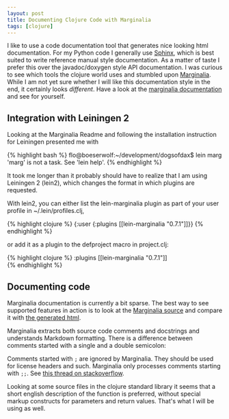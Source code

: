 ```yaml
---
layout: post
title: Documenting Clojure Code with Marginalia
tags: [clojure]
---
```


I like to use a code documentation tool that generates nice looking
html documentation.  For my Python code I generally use
[Sphinx](http://sphinx.pocoo.org), which is best suited to write
reference manual style documentation.  As a matter of taste I prefer
this over the javadoc/doxygen style API documentation.  I was curious
to see which tools the clojure world uses and stumbled upon
[Marginalia](https://github.com/fogus/marginalia).  While I am not yet
sure whether I will like this documentation style in the end, it
certainly looks *different*.  Have a look at the [marginalia
documentation](http://fogus.me/fun/marginalia/) and see for yourself.

## Integration with Leiningen 2

Looking at the Marginalia Readme and following the installation
instruction for Leiningen presented me with

{% highlight bash %}
flo@boeserwolf:~/development/dogsofdax$ lein marg
'marg' is not a task. See 'lein help'.
{% endhighlight %}

It took me longer than it probably should have to realize that I am
using Leiningen 2 (lein2), which changes the format in which plugins
are requested.

With lein2, you can either list the lein-marginalia plugin as part of
your user profile in ~/.lein/profiles.clj,

{% highlight clojure %}
{:user {:plugins [[lein-marginalia "0.7.1"]]}}
{% endhighlight %}

or add it as a plugin to the defproject macro in project.clj:

{% highlight clojure %}
  :plugins [[lein-marginalia "0.7.1"]]  
{% endhighlight %}

## Documenting code

Marginalia documentation is currently a bit sparse. The best way to
see supported features in action is to look at the [Marginalia
source](https://github.com/fogus/marginalia/blob/master/src/marginalia/core.clj)
and compare it with [the generated
html](http://fogus.me/fun/marginalia/).

Marginalia extracts both source code comments and docstrings and
understands Markdown formatting. There is a difference between
comments started with a single and a double semicolon:

Comments started with `;` are ignored by Marginalia. They should be
used for license headers and such. Marginalia only processes comments
starting with `;;`.  See [this thread on
stackoverflow](http://stackoverflow.com/questions/5084191/what-is-the-difference-between-and-in-clojure-code-comments).

Looking at some source files in the clojure standard library it seems
that a short english description of the function is preferred, without
special markup constructs for parameters and return values.  That's
what I will be using as well.